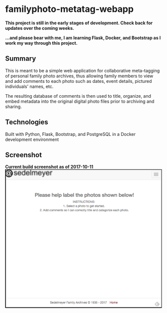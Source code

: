 # familyphoto-metatag-webapp

**This project is still in the early stages of development. Check back for updates over the coming weeks.**

**...and please bear with me, I am learning Flask, Docker, and Bootstrap as I work my way through this project.**

## Summary

This is meant to be a simple web application for collaborative meta-tagging of personal family photo archives, thus allowing family members to view and add comments to each photo such as dates, event details, pictured individuals' names, etc.

The resulting database of comments is then used to title, organize, and embed metadata into the original digital photo files prior to archiving and sharing.

## Technologies

Built with Python, Flask, Bootstrap, and PostgreSQL in a Docker development environment

## Screenshot

**Current build screenshot as of 2017-10-11**
<BR>
![Current Build Screenshot](https://github.com/sedelmeyer/family-photo-metatag-webapp/blob/master/screenshot.png?raw=true)
